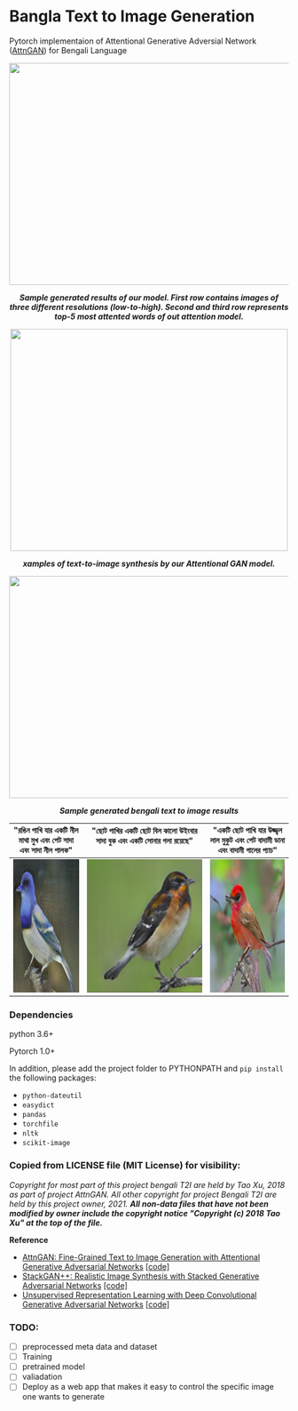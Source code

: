 # Bangla Text to Image  Generation
Pytorch implementaion of Attentional Generative Adversial Network ([AttnGAN](http://openaccess.thecvf.com/content_cvpr_2018/papers/Xu_AttnGAN_Fine-Grained_Text_CVPR_2018_paper.pdf)) for Bengali Language

<p align="center">
  <img src="examples/archi.png" align="center" width="800" height="400" />
</p>

<p align="center"><b><i>Sample generated results of our model. First row contains images of three different resolutions (low-to-high). Second and third row represents top-5 most attented words of out attention model.</i></b></p>
<p align="center">
  <img src="examples/t2i_home.png" align="center" width="500" height="400" />
</p>

<p align="center"><b><i>xamples of text-to-image synthesis by our Attentional GAN model.</i></b></p>
<p align="center">
  <img src="examples/T2I_samples.png" align="center" width="600" height="400" />
</p>

<p align="center"><b><i>Sample generated bengali text to image results</i></b></p>

| "রঙিন পাখি যার একটি নীল মাথা মুখ এবং  পেট সাদা এবং সাদা নীল পালক" | "ছোট পাখির একটি ছোট বিল কালো উইংবার সাদা বুক এবং একটি সোনার গলা রয়েছে" <img width=240/>| "একটি ছোট পাখি যার উজ্জ্বল লাল মুকুট এবং পেট বাদামী ডানা এবং বাদামী গালের প্যাচ" |
|:--:|:--:|:--:|
<img src="examples/blue.png" width="240" height="240"/> | <img src="examples/black.png" width="240" height="240"/> | <img src="examples/red.png" width="240" height="240"/> |



### Dependencies
python 3.6+

Pytorch 1.0+

In addition, please add the project folder to PYTHONPATH and `pip install` the following packages:
- `python-dateutil`
- `easydict`
- `pandas`
- `torchfile`
- `nltk`
- `scikit-image`

### Copied from LICENSE file (MIT License) for visibility:
*Copyright for most part of this project bengali T2I are held by Tao Xu, 2018 as part of project AttnGAN. All other copyright for project Bengali T2I are held by this project owner, 2021. __All non-data files that have not been modified by owner include the copyright notice "Copyright (c) 2018 Tao Xu" at the top of the file.__*


**Reference**

- [AttnGAN: Fine-Grained Text to Image Generation with Attentional Generative Adversarial Networks](https://arxiv.org/abs/1711.10485) [[code]](https://github.com/taoxugit/AttnGAN)
- [StackGAN++: Realistic Image Synthesis with Stacked Generative Adversarial Networks](https://arxiv.org/abs/1710.10916) [[code]](https://github.com/hanzhanggit/StackGAN-v2)
- [Unsupervised Representation Learning with Deep Convolutional Generative Adversarial Networks](https://arxiv.org/abs/1511.06434) [[code]](https://github.com/carpedm20/DCGAN-tensorflow)


### TODO:
- [ ] preprocessed meta data and dataset 
- [ ] Training 
- [ ] pretrained model
- [ ] valiadation
- [ ] Deploy as a web app that makes it easy to control the specific image one wants to generate
